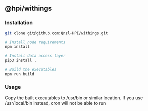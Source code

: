 ## @hpi/withings

### Installation

```bash
git clone git@github.com:Qnzl-HPI/withings.git

# Install node requirements
npm install

# Install data access layer
pip3 install .

# Build the executables
npm run build

```

### Usage

Copy the built executables to /usr/bin or similar location. If you use /usr/local/bin instead, cron will not be able to run

